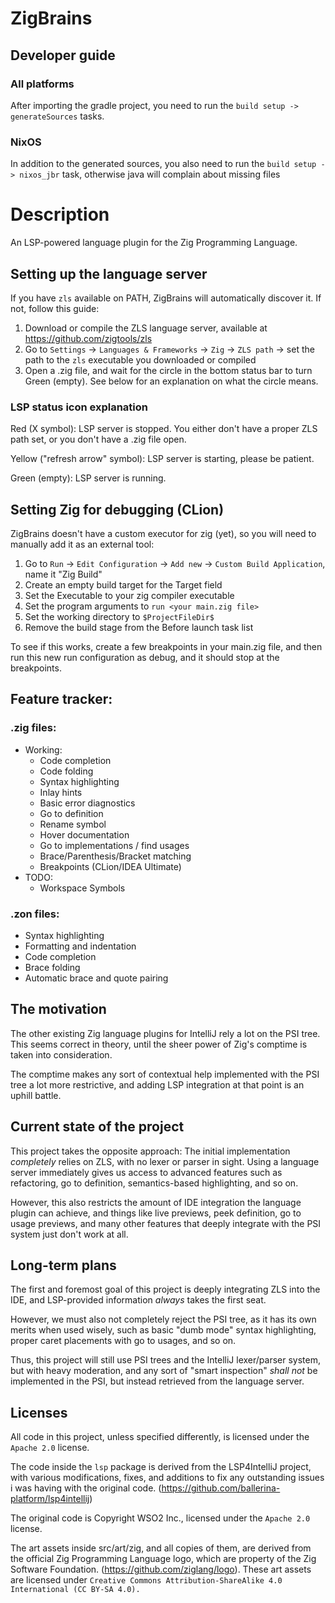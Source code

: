 # ZigBrains

## Developer guide

### All platforms

After importing the gradle project, you need to run the `build setup -> generateSources` tasks.

### NixOS

In addition to the generated sources, you also need to run the `build setup -> nixos_jbr` task, otherwise java will
complain about missing files

# Description

<!-- Plugin description -->
An LSP-powered language plugin for the Zig Programming Language.


## Setting up the language server

If you have `zls` available on PATH, ZigBrains will automatically discover it. If not, follow this guide:

1. Download or compile the ZLS language server, available at https://github.com/zigtools/zls
2. Go to `Settings` -> `Languages & Frameworks` -> `Zig` -> `ZLS path` -> set the path to the `zls` executable you downloaded or compiled
3. Open a .zig file, and wait for the circle in the bottom status bar to turn Green (empty).
See below for an explanation on what the circle means.

### LSP status icon explanation
Red (X symbol):
LSP server is stopped. You either don't have a proper ZLS path set, or you don't have a .zig file open.

Yellow ("refresh arrow" symbol):
LSP server is starting, please be patient.

Green (empty):
LSP server is running.

## Setting Zig for debugging (CLion)

ZigBrains doesn't have a custom executor for zig (yet), so you will need to manually add it as an external tool:

1. Go to `Run` -> `Edit Configuration` -> `Add new` -> `Custom Build Application`, name it "Zig Build"
2. Create an empty build target for the Target field
3. Set the Executable to your zig compiler executable
4. Set the program arguments to `run <your main.zig file>`
5. Set the working directory to `$ProjectFileDir$`
6. Remove the build stage from the Before launch task list

To see if this works, create a few breakpoints in your main.zig file, and then run this new run configuration as debug,
and it should stop at the breakpoints.

## Feature tracker:

### .zig files:
- Working:
  - Code completion
  - Code folding
  - Syntax highlighting
  - Inlay hints
  - Basic error diagnostics
  - Go to definition
  - Rename symbol
  - Hover documentation
  - Go to implementations / find usages
  - Brace/Parenthesis/Bracket matching
  - Breakpoints (CLion/IDEA Ultimate)
- TODO:
  - Workspace Symbols

### .zon files:
- Syntax highlighting
- Formatting and indentation
- Code completion
- Brace folding
- Automatic brace and quote pairing

## The motivation
The other existing Zig language plugins for IntelliJ rely a lot on the PSI tree.
This seems correct in theory, until
the sheer power of Zig's comptime is taken into consideration.

The comptime makes any sort of contextual help implemented with the PSI tree a lot more restrictive,
and adding LSP integration at that point is an uphill battle.

## Current state of the project
This project takes the opposite approach: The initial implementation *completely* relies on ZLS, with no lexer or parser
in sight.
Using a language server immediately gives us access to advanced features such as refactoring, go to definition,
semantics-based highlighting, and so on.

However, this also restricts the amount of IDE integration the language plugin can achieve,
and things like live previews, peek definition, go to usage previews, and many other features that deeply integrate with
the PSI system just don't work at all.

## Long-term plans
The first and foremost goal of this project is deeply integrating ZLS into the IDE,
and LSP-provided information *always* takes the first seat.

However, we must also not completely reject the PSI tree,
as it has its own merits when used wisely, such as basic "dumb mode" syntax highlighting,
proper caret placements with go to usages, and so on.

Thus, this project will still use PSI trees and the IntelliJ lexer/parser system, but with heavy moderation, and any
sort of "smart inspection" *shall not* be implemented in the PSI, but instead retrieved from the language server.


## Licenses

<p>

All code in this project, unless specified differently, is licensed under the `Apache 2.0` license.

</p>

<p>

The code inside the `lsp` package is derived from the LSP4IntelliJ project, with various modifications, fixes, and
additions to fix any outstanding issues i was having with the original code. (https://github.com/ballerina-platform/lsp4intellij)

The original code is Copyright WSO2 Inc., licensed under the `Apache 2.0` license.

</p>

<p>

The art assets inside src/art/zig, and all copies of them, are derived from the official Zig Programming Language logo,
which are property of the Zig Software Foundation. (https://github.com/ziglang/logo).
These art assets are licensed under `Creative Commons Attribution-ShareAlike 4.0 International (CC BY-SA 4.0).`

</p>

<!-- Plugin description end -->

